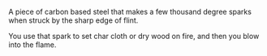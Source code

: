 A piece of carbon based steel that makes a few thousand degree sparks when struck by the sharp edge of flint.

You use that spark to set char cloth or dry wood on fire, and then you blow into the flame.
